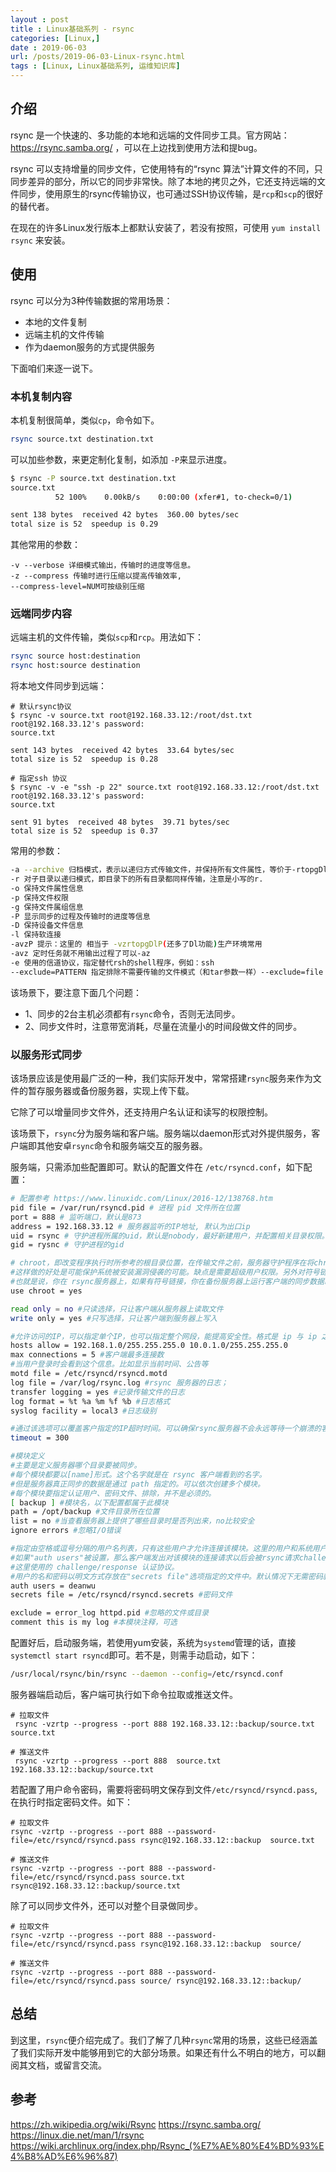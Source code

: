 ```yaml
---
layout : post
title : Linux基础系列 - rsync
categories: [Linux,] 
date : 2019-06-03
url: /posts/2019-06-03-Linux-rsync.html 
tags : [Linux, Linux基础系列, 运维知识库]
---
```


## 介绍

rsync 是一个快速的、多功能的本地和远端的文件同步工具。官方网站：https://rsync.samba.org/ ，可以在上边找到使用方法和提bug。

rsync 可以支持增量的同步文件，它使用特有的“rsync 算法”计算文件的不同，只同步差异的部分，所以它的同步非常快。除了本地的拷贝之外，它还支持远端的文件同步，使用原生的rsync传输协议，也可通过SSH协议传输，是`rcp`和`scp`的很好的替代者。

在现在的许多Linux发行版本上都默认安装了，若没有按照，可使用 `yum install rsync` 来安装。

## 使用

rsync 可以分为3种传输数据的常用场景：

- 本地的文件复制
- 远端主机的文件传输
- 作为daemon服务的方式提供服务

下面咱们来逐一说下。

### 本机复制内容

本机复制很简单，类似`cp`，命令如下。

```bash
rsync source.txt destination.txt 
```

可以加些参数，来更定制化复制，如添加 `-P`来显示进度。

```bash
$ rsync -P source.txt destination.txt
source.txt
          52 100%    0.00kB/s    0:00:00 (xfer#1, to-check=0/1)

sent 138 bytes  received 42 bytes  360.00 bytes/sec
total size is 52  speedup is 0.29
```

其他常用的参数：

```
-v --verbose 详细模式输出，传输时的进度等信息。
-z --compress 传输时进行压缩以提高传输效率,
--compress-level=NUM可按级别压缩

```

### 远端同步内容

远端主机的文件传输，类似`scp`和`rcp`。用法如下：

```bash
rsync source host:destination
rsync host:source destination
```

将本地文件同步到远端：

```
# 默认rsync协议
$ rsync -v source.txt root@192.168.33.12:/root/dst.txt
root@192.168.33.12's password:
source.txt

sent 143 bytes  received 42 bytes  33.64 bytes/sec
total size is 52  speedup is 0.28

# 指定ssh 协议
$ rsync -v -e "ssh -p 22" source.txt root@192.168.33.12:/root/dst.txt
root@192.168.33.12's password:
source.txt

sent 91 bytes  received 48 bytes  39.71 bytes/sec
total size is 52  speedup is 0.37
```

常用的参数：

```bash
-a --archive 归档模式，表示以递归方式传输文件，并保持所有文件属性，等价于-rtopgDl
-r 对子目录以递归模式，即目录下的所有目录都同样传输，注意是小写的r.
-o 保持文件属性信息
-p 保持文件权限
-g 保持文件属组信息
-P 显示同步的过程及传输时的进度等信息
-D 保持设备文件信息
-l 保持软连接
-avzP 提示：这里的 相当于 -vzrtopgDlP(还多了Dl功能)生产环境常用 
-avz 定时任务就不用输出过程了可以-az
-e 使用的信道协议，指定替代rsh的shell程序，例如：ssh
--exclude=PATTERN 指定排除不需要传输的文件模式（和tar参数一样）--exclude=file（文件名所在的目录文件）（和tar参数一样）--delete 让目标目录SRC和源目录数据DST一致。
```

该场景下，要注意下面几个问题：

- 1、同步的2台主机必须都有`rsync`命令，否则无法同步。
- 2、同步文件时，注意带宽消耗，尽量在流量小的时间段做文件的同步。

### 以服务形式同步

该场景应该是使用最广泛的一种，我们实际开发中，常常搭建`rsync`服务来作为文件的暂存服务器或备份服务器，实现上传下载。

它除了可以增量同步文件外，还支持用户名认证和读写的权限控制。

该场景下，`rsync`分为服务端和客户端。服务端以daemon形式对外提供服务，客户端即其他安卓`rsync`命令和服务端交互的服务器。

服务端，只需添加些配置即可。默认的配置文件在 `/etc/rsyncd.conf`，如下配置：

```bash
# 配置参考 https://www.linuxidc.com/Linux/2016-12/138768.htm
pid file = /var/run/rsyncd.pid # 进程 pid 文件所在位置
port = 888 # 监听端口，默认是873
address = 192.168.33.12 # 服务器监听的IP地址, 默认为出口ip
uid = rsync # 守护进程所属的uid，默认是nobody，最好新建用户，并配置相关目录权限。
gid = rysnc # 守护进程的gid

# chroot，即改变程序执行时所参考的根目录位置，在传输文件之前，服务器守护程序在将chroot 到文件系统中的目录中
#这样做的好处是可能保护系统被安装漏洞侵袭的可能。缺点是需要超级用户权限。另外对符号链接文件，将会排除在外
#也就是说，你在 rsync服务器上，如果有符号链接，你在备份服务器上运行客户端的同步数据时，只会把符号链接名同步下来，并不会同步符号链接的内容
use chroot = yes 

read only = no #只读选择，只让客户端从服务器上读取文件
write only = yes #只写选择，只让客户端到服务器上写入

#允许访问的IP，可以指定单个IP，也可以指定整个网段，能提高安全性。格式是 ip 与 ip 之间、ip 和网段之间、网段和网段之间要用空格隔开；
hosts allow = 192.168.1.0/255.255.255.0 10.0.1.0/255.255.255.0 
max connections = 5 #客户端最多连接数
#当用户登录时会看到这个信息。比如显示当前时间、公告等
motd file = /etc/rsyncd/rsyncd.motd
log file = /var/log/rsync.log #rsync 服务器的日志；
transfer logging = yes #记录传输文件的日志
log format = %t %a %m %f %b #日志格式
syslog facility = local3 #日志级别

#通过该选项可以覆盖客户指定的IP超时时间。可以确保rsync服务器不会永远等待一个崩溃的客户端。超时单位为秒钟，0表示没有超时定义，这也是默认值。对于匿名rsync服务器来说，一个理想的数字是600。
timeout = 300 

#模块定义
#主要是定义服务器哪个目录要被同步。
#每个模块都要以[name]形式。这个名字就是在 rsync 客户端看到的名字。
#但是服务器真正同步的数据是通过 path 指定的。可以依次创建多个模块。
#每个模块要指定认证用户、密码文件、排除，并不是必须的。
[ backup ] #模块名，以下配置都属于此模块
path = /opt/backup #文件目录所在位置
list = no #当查看服务器上提供了哪些目录时是否列出来，no比较安全
ignore errors #忽略I/O错误

#指定由空格或逗号分隔的用户名列表，只有这些用户才允许连接该模块。这里的用户和系统用户没有任何关系，是 rsyncd.secrets 中的用户名！
#如果"auth users"被设置，那么客户端发出对该模块的连接请求以后会被rsync请求challenged进行验证身份。
#这里使用的 challenge/response 认证协议。
#用户的名和密码以明文方式存放在"secrets file"选项指定的文件中。默认情况下无需密码就可以连接模块(也就是匿名方式)。
auth users = deanwu
secrets file = /etc/rsyncd/rsyncd.secrets #密码文件

exclude = error_log httpd.pid #忽略的文件或目录
comment this is my log #本模块注释，可选
```

配置好后，启动服务端，若使用yum安装，系统为`systemd`管理的话，直接 `systemctl start rsyncd`即可。若不是，则需手动启动，如下：

```bash
/usr/local/rsync/bin/rsync --daemon --config=/etc/rsyncd.conf
```

服务器端启动后，客户端可执行如下命令拉取或推送文件。

```
# 拉取文件
 rsync -vzrtp --progress --port 888 192.168.33.12::backup/source.txt  source.txt

# 推送文件
 rsync -vzrtp --progress --port 888  source.txt 192.168.33.12::backup/source.txt 
```

若配置了用户命令密码，需要将密码明文保存到文件`/etc/rsyncd/rsyncd.pass`, 在执行时指定密码文件。如下：

```
# 拉取文件
rsync -vzrtp --progress --port 888 --password-file=/etc/rsyncd/rsyncd.pass rsync@192.168.33.12::backup  source.txt

# 推送文件
rsync -vzrtp --progress --port 888 --password-file=/etc/rsyncd/rsyncd.pass source.txt  rsync@192.168.33.12::backup/source.txt 
```

除了可以同步文件外，还可以对整个目录做同步。

```
# 拉取文件
rsync -vzrtp --progress --port 888 --password-file=/etc/rsyncd/rsyncd.pass rsync@192.168.33.12::backup  source/

# 推送文件
rsync -vzrtp --progress --port 888 --password-file=/etc/rsyncd/rsyncd.pass source/ rsync@192.168.33.12::backup/
```

## 总结

到这里，`rsync`便介绍完成了。我们了解了几种`rsync`常用的场景，这些已经涵盖了我们实际开发中能够用到它的大部分场景。如果还有什么不明白的地方，可以翻阅其文档，或留言交流。

## 参考 
https://zh.wikipedia.org/wiki/Rsync
https://rsync.samba.org/
https://linux.die.net/man/1/rsync
https://wiki.archlinux.org/index.php/Rsync_(%E7%AE%80%E4%BD%93%E4%B8%AD%E6%96%87)